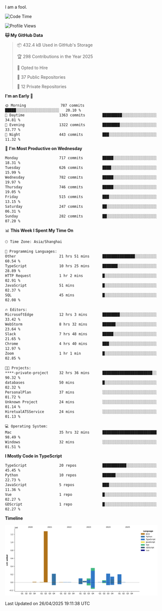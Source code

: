 I am a fool.

<!--START_SECTION:waka-->
![Code Time](http://img.shields.io/badge/Code%20Time-2%2C939%20hrs%2042%20mins-blue)

![Profile Views](http://img.shields.io/badge/Profile%20Views-1-blue)

**🐱 My GitHub Data** 

> 📦 432.4 kB Used in GitHub's Storage 
 > 
> 🏆 298 Contributions in the Year 2025
 > 
> 💼 Opted to Hire
 > 
> 📜 37 Public Repositories 
 > 
> 🔑 12 Private Repositories 
 > 
**I'm an Early 🐤** 

```text
🌞 Morning                787 commits         █████░░░░░░░░░░░░░░░░░░░░   20.10 % 
🌆 Daytime                1363 commits        █████████░░░░░░░░░░░░░░░░   34.81 % 
🌃 Evening                1322 commits        ████████░░░░░░░░░░░░░░░░░   33.77 % 
🌙 Night                  443 commits         ███░░░░░░░░░░░░░░░░░░░░░░   11.32 % 
```
📅 **I'm Most Productive on Wednesday** 

```text
Monday                   717 commits         █████░░░░░░░░░░░░░░░░░░░░   18.31 % 
Tuesday                  626 commits         ████░░░░░░░░░░░░░░░░░░░░░   15.99 % 
Wednesday                782 commits         █████░░░░░░░░░░░░░░░░░░░░   19.97 % 
Thursday                 746 commits         █████░░░░░░░░░░░░░░░░░░░░   19.05 % 
Friday                   515 commits         ███░░░░░░░░░░░░░░░░░░░░░░   13.15 % 
Saturday                 247 commits         ██░░░░░░░░░░░░░░░░░░░░░░░   06.31 % 
Sunday                   282 commits         ██░░░░░░░░░░░░░░░░░░░░░░░   07.20 % 
```


📊 **This Week I Spent My Time On** 

```text
🕑︎ Time Zone: Asia/Shanghai

💬 Programming Languages: 
Other                    21 hrs 51 mins      ███████████████░░░░░░░░░░   60.54 % 
TypeScript               10 hrs 25 mins      ███████░░░░░░░░░░░░░░░░░░   28.89 % 
HTTP Request             1 hr 2 mins         █░░░░░░░░░░░░░░░░░░░░░░░░   02.91 % 
JavaScript               51 mins             █░░░░░░░░░░░░░░░░░░░░░░░░   02.37 % 
SQL                      45 mins             █░░░░░░░░░░░░░░░░░░░░░░░░   02.08 % 

🔥 Editors: 
MicrosoftEdge            12 hrs 3 mins       ████████░░░░░░░░░░░░░░░░░   33.42 % 
WebStorm                 8 hrs 32 mins       ██████░░░░░░░░░░░░░░░░░░░   23.64 % 
Slack                    7 hrs 48 mins       █████░░░░░░░░░░░░░░░░░░░░   21.65 % 
Chrome                   4 hrs 40 mins       ███░░░░░░░░░░░░░░░░░░░░░░   12.97 % 
Zoom                     1 hr 1 min          █░░░░░░░░░░░░░░░░░░░░░░░░   02.85 % 

🐱‍💻 Projects: 
****-private-project     32 hrs 36 mins      ███████████████████████░░   90.32 % 
databases                50 mins             █░░░░░░░░░░░░░░░░░░░░░░░░   02.32 % 
PersonalPlan             37 mins             ░░░░░░░░░░░░░░░░░░░░░░░░░   01.72 % 
Unknown Project          24 mins             ░░░░░░░░░░░░░░░░░░░░░░░░░   01.14 % 
HiretualATSService       24 mins             ░░░░░░░░░░░░░░░░░░░░░░░░░   01.13 % 

💻 Operating System: 
Mac                      35 hrs 32 mins      █████████████████████████   98.49 % 
Windows                  32 mins             ░░░░░░░░░░░░░░░░░░░░░░░░░   01.51 % 
```

**I Mostly Code in TypeScript** 

```text
TypeScript               20 repos            ███████████░░░░░░░░░░░░░░   45.45 % 
Python                   10 repos            ██████░░░░░░░░░░░░░░░░░░░   22.73 % 
JavaScript               5 repos             ███░░░░░░░░░░░░░░░░░░░░░░   11.36 % 
Vue                      1 repo              █░░░░░░░░░░░░░░░░░░░░░░░░   02.27 % 
GDScript                 1 repo              █░░░░░░░░░░░░░░░░░░░░░░░░   02.27 % 
```



**Timeline**

![Lines of Code chart](https://raw.githubusercontent.com/VeejaLiu/VeejaLiu/master/assets/bar_graph.png)


 Last Updated on 26/04/2025 19:11:38 UTC
<!--END_SECTION:waka-->
